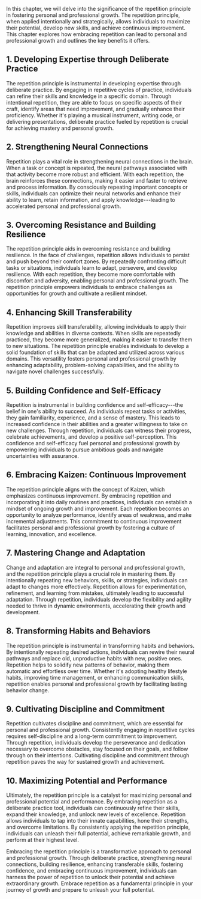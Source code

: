 
In this chapter, we will delve into the significance of the repetition principle in fostering personal and professional growth. The repetition principle, when applied intentionally and strategically, allows individuals to maximize their potential, develop new skills, and achieve continuous improvement. This chapter explores how embracing repetition can lead to personal and professional growth and outlines the key benefits it offers.

**1. Developing Expertise through Deliberate Practice**
-------------------------------------------------------

The repetition principle is instrumental in developing expertise through deliberate practice. By engaging in repetitive cycles of practice, individuals can refine their skills and knowledge in a specific domain. Through intentional repetition, they are able to focus on specific aspects of their craft, identify areas that need improvement, and gradually enhance their proficiency. Whether it's playing a musical instrument, writing code, or delivering presentations, deliberate practice fueled by repetition is crucial for achieving mastery and personal growth.

**2. Strengthening Neural Connections**
---------------------------------------

Repetition plays a vital role in strengthening neural connections in the brain. When a task or concept is repeated, the neural pathways associated with that activity become more robust and efficient. With each repetition, the brain reinforces these connections, making it easier and faster to retrieve and process information. By consciously repeating important concepts or skills, individuals can optimize their neural networks and enhance their ability to learn, retain information, and apply knowledge---leading to accelerated personal and professional growth.

**3. Overcoming Resistance and Building Resilience**
----------------------------------------------------

The repetition principle aids in overcoming resistance and building resilience. In the face of challenges, repetition allows individuals to persist and push beyond their comfort zones. By repeatedly confronting difficult tasks or situations, individuals learn to adapt, persevere, and develop resilience. With each repetition, they become more comfortable with discomfort and adversity, enabling personal and professional growth. The repetition principle empowers individuals to embrace challenges as opportunities for growth and cultivate a resilient mindset.

**4. Enhancing Skill Transferability**
--------------------------------------

Repetition improves skill transferability, allowing individuals to apply their knowledge and abilities in diverse contexts. When skills are repeatedly practiced, they become more generalized, making it easier to transfer them to new situations. The repetition principle enables individuals to develop a solid foundation of skills that can be adapted and utilized across various domains. This versatility fosters personal and professional growth by enhancing adaptability, problem-solving capabilities, and the ability to navigate novel challenges successfully.

**5. Building Confidence and Self-Efficacy**
--------------------------------------------

Repetition is instrumental in building confidence and self-efficacy---the belief in one's ability to succeed. As individuals repeat tasks or activities, they gain familiarity, experience, and a sense of mastery. This leads to increased confidence in their abilities and a greater willingness to take on new challenges. Through repetition, individuals can witness their progress, celebrate achievements, and develop a positive self-perception. This confidence and self-efficacy fuel personal and professional growth by empowering individuals to pursue ambitious goals and navigate uncertainties with assurance.

**6. Embracing Kaizen: Continuous Improvement**
-----------------------------------------------

The repetition principle aligns with the concept of Kaizen, which emphasizes continuous improvement. By embracing repetition and incorporating it into daily routines and practices, individuals can establish a mindset of ongoing growth and improvement. Each repetition becomes an opportunity to analyze performance, identify areas of weakness, and make incremental adjustments. This commitment to continuous improvement facilitates personal and professional growth by fostering a culture of learning, innovation, and excellence.

**7. Mastering Change and Adaptation**
--------------------------------------

Change and adaptation are integral to personal and professional growth, and the repetition principle plays a crucial role in mastering them. By intentionally repeating new behaviors, skills, or strategies, individuals can adapt to changes more effectively. Repetition allows for experimentation, refinement, and learning from mistakes, ultimately leading to successful adaptation. Through repetition, individuals develop the flexibility and agility needed to thrive in dynamic environments, accelerating their growth and development.

**8. Transforming Habits and Behaviors**
----------------------------------------

The repetition principle is instrumental in transforming habits and behaviors. By intentionally repeating desired actions, individuals can rewire their neural pathways and replace old, unproductive habits with new, positive ones. Repetition helps to solidify new patterns of behavior, making them automatic and effortless over time. Whether it's adopting healthy lifestyle habits, improving time management, or enhancing communication skills, repetition enables personal and professional growth by facilitating lasting behavior change.

**9. Cultivating Discipline and Commitment**
--------------------------------------------

Repetition cultivates discipline and commitment, which are essential for personal and professional growth. Consistently engaging in repetitive cycles requires self-discipline and a long-term commitment to improvement. Through repetition, individuals develop the perseverance and dedication necessary to overcome obstacles, stay focused on their goals, and follow through on their intentions. Cultivating discipline and commitment through repetition paves the way for sustained growth and achievement.

**10. Maximizing Potential and Performance**
--------------------------------------------

Ultimately, the repetition principle is a catalyst for maximizing personal and professional potential and performance. By embracing repetition as a deliberate practice tool, individuals can continuously refine their skills, expand their knowledge, and unlock new levels of excellence. Repetition allows individuals to tap into their innate capabilities, hone their strengths, and overcome limitations. By consistently applying the repetition principle, individuals can unleash their full potential, achieve remarkable growth, and perform at their highest level.

Embracing the repetition principle is a transformative approach to personal and professional growth. Through deliberate practice, strengthening neural connections, building resilience, enhancing transferable skills, fostering confidence, and embracing continuous improvement, individuals can harness the power of repetition to unlock their potential and achieve extraordinary growth. Embrace repetition as a fundamental principle in your journey of growth and prepare to unleash your full potential.
